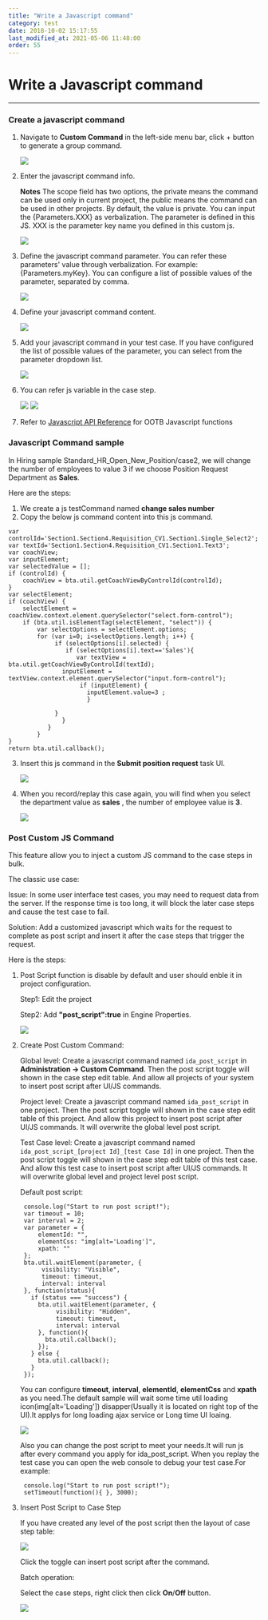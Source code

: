 ```yaml
---
title: "Write a Javascript command"
category: test
date: 2018-10-02 15:17:55
last_modified_at: 2021-05-06 11:48:00
order: 55
---
```


# Write a Javascript command
***
### Create a javascript command

1. Navigate to **Custom Command** in the left-side menu bar, click + button to generate a group command.

   ![][test_js_command]

2. Enter the javascript command info.

   **Notes** The scope field has two options, the private means the command can be used only in current project, the public means the command can be used in other projects. By default, the value is private. You can input the {Parameters.XXX} as verbalization. The parameter is defined in this JS. XXX is the parameter key name you defined in this custom js.

   ![][test_js_command_info]

3. Define the javascript command parameter. You can refer these parameters' value through verbalization.
For example: {Parameters.myKey}. You can configure a list of possible values of the parameter, separated by comma.

   ![][test_js_command_parameter]

4. Define your javascript command content.

   ![][test_js_command_logic]


5. Add your javascript command in your test case. If you have configured the list of possible values of the parameter, you can select from the parameter dropdown list.

   ![][test_add_js_command]

6. You can  refer js variable in the case step.

   ![][test_js_casestep]
   ![][test_js_commandlist]


7. Refer to [Javascript API Reference](../references/references-js-api.html) for OOTB
Javascript functions   

### Javascript Command sample
   In Hiring sample Standard_HR_Open_New_Position/case2, we will change the number of employees to value 3 if we choose Position Request Department as **Sales**.

   Here are the steps:
1. We create a js testCommand named **change sales number**    
2. Copy the below js command content into this js command.

```
var controlId='Section1.Section4.Requisition_CV1.Section1.Single_Select2';   
var textId='Section1.Section4.Requisition_CV1.Section1.Text3';   
var coachView;   
var inputElement;   
var selectedValue = [];  
if (controlId) {   
    coachView = bta.util.getCoachViewByControlId(controlId);     
}   
var selectElement;   
if (coachView) {   
	selectElement = coachView.context.element.querySelector("select.form-control");     
	if (bta.util.isElementTag(selectElement, "select")) {   
	    var selectOptions = selectElement.options;   
	    for (var i=0; i<selectOptions.length; i++) {   
	    	 if (selectOptions[i].selected) {                 
	    		if (selectOptions[i].text=='Sales'){                 
                   var textView = bta.util.getCoachViewByControlId(textId);                 
	           inputElement = textView.context.element.querySelector("input.form-control");	   
                    if (inputElement) {        
                      inputElement.value=3 ;   
                      }    

 	    	 }   
      	       }   
           }      
        }   
}    
return bta.util.callback();

```
3. Insert this js command in the **Submit position request**  task UI.

   ![][test_js_commandsample]

4. When you record/replay this case again, you will find when you select the department value as **sales** , the number of employee value is **3**.

   ![][test_js_commandresult]


### Post Custom JS Command

  This feature allow you to inject a custom JS command to the case steps in bulk.

  The classic use case:

  Issue:
  In some user interface test cases, you may need to request data from the server. If the response time is too long, it will block the later case steps and cause the test case to fail.

  Solution:
  Add a customized javascript which waits for the request to complete as post script and insert it after the case steps that trigger the request.

Here is the steps:
1. Post Script function is disable by default and user should enble it in project configuration.

   Step1: Edit the project

   Step2: Add **"post_script":true** in Engine Properties.

   ![][post_script_eanble]

2. Create Post Custom Command:

   Global level: Create a javascript command named `ida_post_script` in **Administration -> Custom Command**. Then the post script toggle will shown in the case step edit table. And allow all projects of your system to insert post script after UI/JS commands.

   Project level: Create a javascript command named `ida_post_script` in one project. Then the post script toggle will shown in the case step edit table of this project. And allow this project to insert post script after UI/JS commands. It will overwrite the global level post script.

   Test Case level: Create a javascript command named `ida_post_script_[project Id]_[test Case Id]` in one project. Then the post script toggle will shown in the case step edit table of this test case. And allow this test case to insert post script after UI/JS commands. It will overwrite global level and project level post script.

   Default post script:

   ```
	console.log("Start to run post script!");
	var timeout = 10;
	var interval = 2;
	var parameter = {
		elementId: "",
		elementCss: "img[alt='Loading']",
		xpath: ""
	};
	bta.util.waitElement(parameter, {
		 visibility: "Visible",
	     timeout: timeout,
	     interval: interval
	}, function(status){
	  if (status === "success") {
	    bta.util.waitElement(parameter, {
	         visibility: "Hidden",
	         timeout: timeout,
	         interval: interval
	    }, function(){
	      bta.util.callback();
	    });
	  } else {
	    bta.util.callback();
	  }
	});

   ```

   You can configure **timeout**, **interval**, **elementId**, **elementCss** and **xpath** as you need.The default sample
   will wait some time util  loading icon(img[alt='Loading']) disapper(Usually it is located on right top of the UI).It    applys for long loading ajax      service or Long time UI loaing.

   ![][test_post_script_sampleUI]

   Also you can change the post script to meet your needs.It will run js after every command you apply for ida_post_script.
   When you replay the test case you can open the web console to debug your test case.For example:

   ```
	console.log("Start to run post script!");
	setTimeout(function(){ }, 3000);
    ```
3. Insert Post Script to Case Step

   If you have created any level of the post script then the layout of case step table:

   ![][test_post_script_look]

   Click the toggle can insert post script after the command.

   Batch operation:

   Select the case steps, right click then click **On**/**Off** button.

   ![][test_operation_post_script]



  [test_js_command]: ../images/test/test_js_command.PNG
  [test_js_command_info]: ../images/test/test_js_command_info.PNG
  [test_js_command_parameter]: ../images/test/test_js_command_parameter.PNG
  [test_js_command_logic]: ../images/test/test_js_command_logic.PNG
  [test_add_js_command]: ../images/test/test_js_command_add.PNG
  [test_js_casestep]: ../images/test/test_js_casestep.PNG
  [test_js_commandlist]: ../images/test/test_js_commandlist.PNG
  [test_js_commandsample]: ../images/test/test_js_commandsample.PNG
  [test_js_commandresult]: ../images/test/test_js_commandresult.PNG
  [test_post_script_look]: ../images/test/test_post_script_look.PNG
  [test_post_script_sampleUI]: ../images/test/test_post_script_sample.PNG
  [test_operation_post_script]: ../images/test/test_operation_post_script.png
  [post_script_eanble]: ../images/test/post_script_eanble.png
